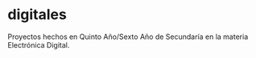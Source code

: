 # digitales
Proyectos hechos en Quinto Año/Sexto Año de Secundaría en la materia Electrónica Digital.
